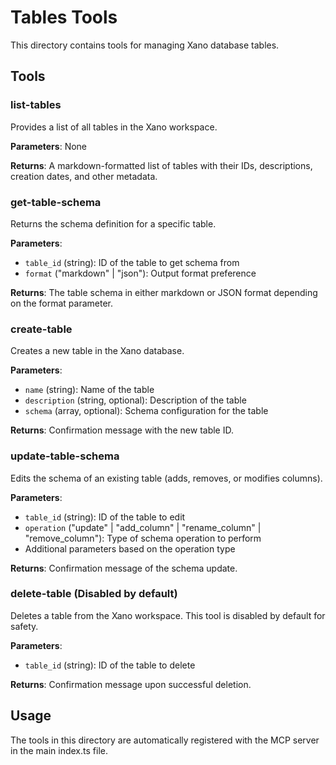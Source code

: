 # Tables Tools

This directory contains tools for managing Xano database tables.

## Tools

### list-tables

Provides a list of all tables in the Xano workspace.

**Parameters**: None

**Returns**: A markdown-formatted list of tables with their IDs, descriptions, creation dates, and other metadata.

### get-table-schema

Returns the schema definition for a specific table.

**Parameters**:
- `table_id` (string): ID of the table to get schema from
- `format` ("markdown" | "json"): Output format preference

**Returns**: The table schema in either markdown or JSON format depending on the format parameter.

### create-table

Creates a new table in the Xano database.

**Parameters**:
- `name` (string): Name of the table
- `description` (string, optional): Description of the table
- `schema` (array, optional): Schema configuration for the table

**Returns**: Confirmation message with the new table ID.

### update-table-schema

Edits the schema of an existing table (adds, removes, or modifies columns).

**Parameters**:
- `table_id` (string): ID of the table to edit
- `operation` ("update" | "add_column" | "rename_column" | "remove_column"): Type of schema operation to perform
- Additional parameters based on the operation type

**Returns**: Confirmation message of the schema update.

### delete-table (Disabled by default)

Deletes a table from the Xano workspace. This tool is disabled by default for safety.

**Parameters**:
- `table_id` (string): ID of the table to delete

**Returns**: Confirmation message upon successful deletion.

## Usage

The tools in this directory are automatically registered with the MCP server in the main index.ts file.